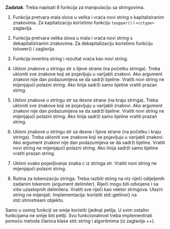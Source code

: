 **Zadatak**. 
Treba napisati 8 funkcija za manipulaciju sa stringovima. 


1. Funkcija pretvara mala slova u velika i vraća novi string s kapitaliziranim znakovima.
   Za kapitalizaciju koristimo funkciju `toupper()` i `<cctype>` zaglavlja.

2. Funkcija pretvara velika slova u mala i vraća novi string s dekapitaliziranim znakovima.
   Za dekapitalizaciju koristimo funkciju tolower() i <cctype> zaglavlja.

3. Funkcija invertira string i rezultat vraća kao novi string. 

4. Ukloni znakove u stringu str s lijeve strane (na početku stringa).
   Treba ukloniti sve znakove koji se pojavljuju u varijabli znakovi. Ako 
   argument znakovi nije dan podazumijeva se da sadrži bjeline. Vratiti 
   novi string ne mijenjajući polazni string. Ako linija sadrži samo bjeline
   vratiti prazan string. 

5. Ukloni znakove u stringu str sa desne strane (na kraju stringa).
   Treba ukloniti sve znakove koji se pojavljuju u varijabli znakovi. Ako 
   argument znakovi nije dan podazumijeva se da sadrži bjeline. Vratiti 
   novi string ne mijenjajući polazni string. Ako linija sadrži samo bjeline
   vratiti prazan string.

6.  Ukloni znakove u stringu str sa desne i lijeve strane (na početku i kraju stringa).
   Treba ukloniti sve znakove koji se pojavljuju u varijabli znakovi. Ako 
   argument znakovi nije dan podazumijeva se da sadrži bjeline. Vratiti 
   novi string ne mijenjajući polazni string. Ako linija sadrži samo bjeline
   vratiti prazan string. 

7.  Ukloni svako pojavljivanje znaka c iz stringa str. Vratiti 
   novi string ne mijenjajući polazni string. 

8. Rutina za tokenizaciju stringa. Treba razbiti string na niz riječi 
   odijeljenih zadanim tokenom (argument delimiter). Riječi mogu biti 
   odvojene i sa više uzastopnih delimitera. Vratiti sve riječi kao 
   vektor stringova. Ulazni string ne mijenjati. 
   Implementacija: koristiti std::getline() na std::strinstream objektu.  


Samo u osmoj funkciji se smije koristiti (jedna) petlja. U svim  ostalim funkcijama 
ne smije biti  petlji. Svu funkcionalnost treba implementirati pomoću metoda članica klase
std::string i algoritmima (iz zaglavlja +<algorithm>+).

